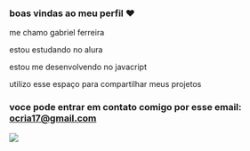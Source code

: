 ### boas vindas ao meu perfil ❤
me chamo gabriel ferreira

estou estudando no alura

estou me desenvolvendo no javacript

utilizo esse espaço para compartilhar meus projetos

### voce pode entrar em contato comigo por esse email: ocria17@gmail.com

![](https://tenor.com/mBFrVSJxLRj.gif!)
